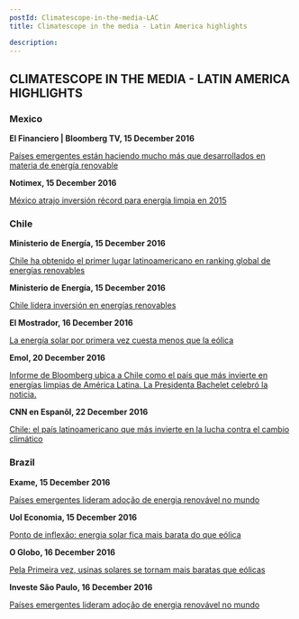 ```yaml
---
postId: Climatescope-in-the-media-LAC
title: Climatescope in the media - Latin America highlights

description: 
---
```

## CLIMATESCOPE IN THE MEDIA - LATIN AMERICA HIGHLIGHTS

### Mexico

<strong> El Financiero | Bloomberg TV, 15 December 2016</strong>

<a href="https://www.youtube.com/watch?v=ejobZMKMuZk">Países emergentes están haciendo mucho más que desarrollados en materia de energía renovable</a>


<strong> Notimex, 15 December 2016 </strong>

<a href="http://energiaenmexico.notimex.com.mx/nota/282717">México atrajo inversión récord para energía limpia en 2015</a>
 

### Chile

<strong> Ministerio de Energía, 15 December 2016 </strong>

<a href="https://twitter.com/MinEnergia/status/809416465950605312">Chile ha obtenido el primer lugar latinoamericano en ranking global de energías renovables</a>


<strong> Ministerio de Energía, 15 December 2016 </strong>

<a href="http://www.energia.gob.cl/tema-de-interes/chile-lidera-ranking">Chile lidera inversión en energías renovables</a>


<strong> El Mostrador, 16 December 2016 </strong>

<a href="http://www.elmostrador.cl/mercados/2016/12/16/la-energia-solar-por-primera-vez-cuesta-menos-que-la-eolica/">La energía solar por primera vez cuesta menos que la eólica</a>


<strong> Emol, 20 December 2016 </strong>

<a href="http://www.emol.com/noticias/Economia/2016/12/20/836440/Informe-de-Bloomberg-ubica-a-Chile-como-el-pais-que-mas-invierte-en-energias-limpias-de-America-Latina.html">Informe de Bloomberg ubica a Chile como el país que más invierte en energías limpias de América Latina. La Presidenta Bachelet celebró la noticia.</a>


<strong> CNN en Espanõl, 22 December 2016 </strong>

<a href="http://cnnespanol.cnn.com/video/cnnee-chile-lider-latinoamericano-que-mas-invierte-en-la-lucha-contra-el-cambio-cliamatico/#0">Chile: el país latinoamericano que más invierte en la lucha contra el cambio climático</a>

### Brazil

<strong> Exame, 15 December 2016 </strong> 

<a href="http://exame.abril.com.br/economia/paises-emergentes-lideram-adocao-de-energia-renovavel-no-mundo/">Países emergentes lideram adoção de energia renovável no mundo</a>


<strong> Uol Economia, 15 December 2016 </strong>

<a href="http://economia.uol.com.br/noticias/bloomberg/2016/12/15/ponto-de-inflexao-energia-solar-fica-mais-barata-do-que-eolica.htm">Ponto de inflexão: energia solar fica mais barata do que eólica</a>


<strong> O Globo, 16 December 2016 </strong>

<a href="http://oglobo.globo.com/sociedade/sustentabilidade/pela-primeira-vez-usinas-solares-se-tornam-mais-baratas-que-eolicas-20659887">Pela Primeira vez, usinas solares se tornam mais baratas que eólicas</a>


<strong> Investe São Paulo, 16 December 2016 </strong>

<a href="http://www.investe.sp.gov.br/noticia/paises-emergentes-lideram-adocao-de-energia-renovavel-no-mundo/">Países emergentes lideram adoção de energia renovável no mundo</a>
